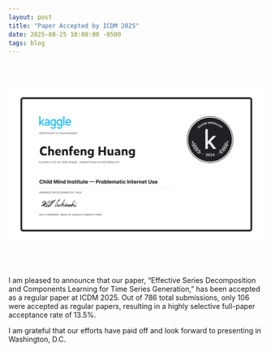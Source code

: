 ```yaml
---
layout: post
title: "Paper Accepted by ICDM 2025"
date: 2025-08-25 10:00:00 -0500
tags: blog
---
```

<!--more-->
<style>
.image-container {
  display: flex;
  justify-content: center;
  margin-bottom: 20px;
}

.image-wrapper {
  width: 100%;
  max-width: 800px;
  height: 400px;
}

.image-wrapper img {
  width: 100%;
  height: 100%;
  object-fit: contain;
}
</style>

<div class="image-container">
  <div class="image-wrapper">
    <img src="/images/2024-12-20-Kaggle-CMI-PIU/Kaggle.png" alt="kaggle">
  </div>
</div>

I am pleased to announce that our paper, “Effective Series Decomposition and Components Learning for Time Series Generation,” has been accepted as a regular paper at ICDM 2025. Out of 786 total submissions, only 106 were accepted as regular papers, resulting in a highly selective full-paper acceptance rate of 13.5%.

I am grateful that our efforts have paid off and look forward to presenting in Washington, D.C.